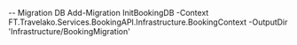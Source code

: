 -- Migration DB
Add-Migration InitBookingDB -Context FT.Travelako.Services.BookingAPI.Infrastructure.BookingContext -OutputDir 'Infrastructure/BookingMigration'